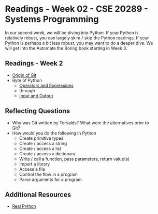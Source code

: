 # Readings - Week 02 - CSE 20289 - Systems Programming

In our second week, we will be diving into Python.  If your Python is relatively robust, you can largely skim / skip the Python readings.  If your Python is perhaps a bit less robust, you may want to do a deeper dive.  We will get into the Automate the Boring book starting in Week 3.  

## Readings - Week 2

* [Origin of Git](https://www.linuxjournal.com/content/git-origin-story)
* Byte of Python
   * [Operators and Expressions](https://python.swaroopch.com/op_exp.html)
   * through
   * [Input and Output](https://python.swaroopch.com/io.html)

## Reflecting Questions

* Why was Git written by Torvalds? What were the alternatives prior to Git?
* How would you do the following in Python
   * Create primitive types
   * Create / access a string
   * Create / access a list
   * Create / access a dictionary
   * Write / call a function, pass parameters, return value(s)
   * Import a library
   * Access a file
   * Control the flow in a program
   * Parse arguments for a program

## Additional Resources

* [Real Python](https://realpython.com/)
